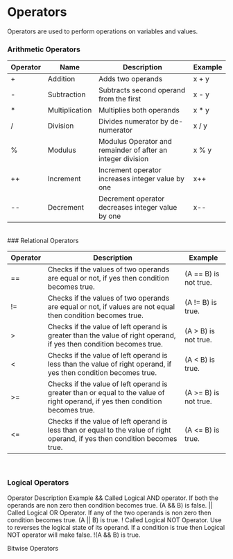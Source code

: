 # Operators
Operators are used to perform operations on variables and values.<br>

### Arithmetic Operators
| Operator |	Name |	Description |	Example |
| -- | -- | -- | -- |
| +	| Addition	| 	Adds two operands |	x + y	|
| - | Subtraction	| Subtracts second operand from the first |	x - y	|
| *	| Multiplication	| Multiplies both operands	| x * y	|
| /	| Division	| Divides numerator by de-numerator	| x / y	|
| %	| Modulus	| Modulus Operator and remainder of after an integer division |	x % y	|
| ++ | Increment	| Increment operator increases integer value by one |	x++	|
| --	| Decrement	| Decrement operator decreases integer value by one |	x-- |
<br>
### Relational Operators

| Operator |	Description |	Example |
| -- | -- | -- |
| == |	Checks if the values of two operands are equal or not, if yes then condition becomes true.	| (A == B) is not true. |
| != |	Checks if the values of two operands are equal or not, if values are not equal then condition becomes true.	| (A != B) is true. |
| >	| Checks if the value of left operand is greater than the value of right operand, if yes then condition becomes true.	| (A > B) is not true. |
| <	| Checks if the value of left operand is less than the value of right operand, if yes then condition becomes true.	| (A < B) is true. |
| >=	| Checks if the value of left operand is greater than or equal to the value of right operand, if yes then condition becomes true.	| (A >= B) is not true. |
| <=	| Checks if the value of left operand is less than or equal to the value of right operand, if yes then condition becomes true.	| (A <= B) is true. |
<br>

### Logical Operators

Operator	Description	Example
&&	Called Logical AND operator. If both the operands are non zero then condition becomes true.	(A && B) is false.
||	Called Logical OR Operator. If any of the two operands is non zero then condition becomes true.	(A || B) is true.
!	Called Logical NOT Operator. Use to reverses the logical state of its operand. If a condition is true then Logical NOT operator will make false.	!(A && B) is true.

Bitwise Operators
